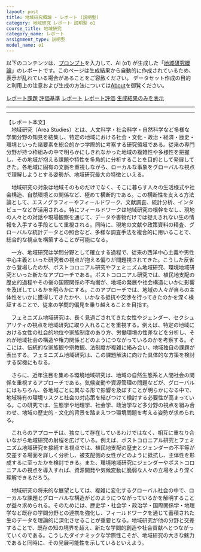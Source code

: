 ```yaml
---
layout: post
title: 地域研究概論 - レポート (説明型)
category: 地域研究 レポート 説明型 o1
course_title: 地域研究
category_name: レポート
assignment_type: 説明型
model_name: o1
---
```


以下のコンテンツは、[プロンプト](https://github.com/takedatoshiyuki/synthetic_assignments/tree/main/generated/地域研究/o1/prompt_レポート-説明型.md)を入力して、AI (o1) が生成した「[地域研究概論](/contents/地域研究/)」のレポートです。このページは生成結果から自動的に作成されているため、表示が乱れている場合があることをご容赦ください。
データセット作成の目的と利用上の注意および生成の方法については[About](/About)を御覧ください。

[レポート課題](../レポート課題-説明型)
[評価基準](../評価基準-説明型)
[レポート](../レポート-説明型)
[レポート評価](../レポート評価-説明型)
[生成結果のみを表示](https://github.com/takedatoshiyuki/synthetic_assignments/tree/main/generated/地域研究/o1/レポート-説明型.md)
  

***
***
  
【レポート本文】  
　地域研究（Area Studies）とは、人文科学・社会科学・自然科学など多様な学問分野の知見を結集し、特定の地域における社会・文化・政治・経済・歴史・環境といった諸要素を総合的かつ学際的に考察する研究領域である。従来の専門分野が持つ枠組みの中で明らかにしきれなかった地域の複雑性や多様性を把握し、その地域が抱える課題や特性を多角的に分析することを目的として発展してきた。各地域に固有の文脈を重視しながら、ローカルな事象をグローバルな視点で理解しようとする姿勢が、地域研究最大の特徴といえる。

　地域研究の対象は地域そのものだけでなく、そこに暮らす人々の生活様式や社会構造、自然環境との関係など、極めて横断的である。この横断性を支える方法論として、エスノグラフィーやフィールドワーク、文献調査、統計分析、インタビューなどが活用される。特にフィールドワークは地域研究の根幹をなし、現地の人々との対話や現場観察を通じて、データや書物だけでは捉えきれない生の情報を入手する手段として重視される。同時に、現地の文献や政策資料の精査、グローバルな統計データとの照合など、多様な調査手法を複合的に用いることで、総合的な視点を構築することが可能になる。

　一方、地域研究は学問分野として確立する過程で、従来の西洋中心主義や男性中心主義といった研究者の視点が抱える偏りが問題視されてきた。こうした反省から登場したのが、ポストコロニアル研究やフェミニズム地域研究、環境地域研究といった新たなアプローチである。ポストコロニアル研究では、植民地支配の歴史的過程やその後の国際関係の不均衡が、地域の発展や社会構造にいかに影響を及ぼしているかを明らかにする。このアプローチでは、地域の人々が自らの主体性をいかに獲得してきたかや、いかなる抵抗や交渉を行ってきたのかを深く検証することで、従来の学問的偏見を乗り越えることを目指す。

　フェミニズム地域研究は、長く見過ごされてきた女性やジェンダー、セクシュアリティの視点を地域研究に取り入れることを重視する。例えば、特定の地域における女性の社会的地位や家族制度のあり方、労働環境の性差などを分析し、それが地域社会の構造や権力関係とどのようにつながっているのかを考察する。そこには、伝統的な家族観や宗教観、法制度が複雑に絡み合い、地域独自の課題が表出する。フェミニズム地域研究は、この課題解決に向けた具体的な方策を検討する契機にもなる。

　さらに、近年注目を集める環境地域研究は、地域の自然生態系と人間社会の関係を重視するアプローチである。気候変動や資源管理の問題などが、グローバルにはもちろん、各地域ごとに異なる形で影響を及ぼすことが明らかになる中で、地域特有の環境リスクと社会の対応策を結びつけて検討する必要性が高まっている。この研究では、生態学や地理学、社会学、政治学など多分野の視点を組み合わせ、地域の歴史的・文化的背景を踏まえつつ環境問題を考える姿勢が求められる。

　これらのアプローチは、独立して存在しているわけではなく、相互に重なり合いながら地域研究の射程を広げている。例えば、ポストコロニアル研究とフェミニズム地域研究を接続する視点では、植民地支配の歴史とジェンダーの不平等が交差する場面を詳しく分析し、被支配側の女性がどのように抵抗し、主体性を形成するに至ったかを検討できる。また、環境地域研究にジェンダーやポストコロニアルの視点を導入すれば、資源開発や気候変動に脆弱な人々の立場をより深く理解できるだろう。

　地域研究の将来的な展望としては、複雑に変化するグローバル社会の中で、ローカルな課題とグローバルな構造がどのようにつながっているかを解明することが益々求められる。そのためには、歴史学・社会学・政治学・国際関係学・地理学など既存の学問分野との連携を強化し、フィールドワークを通じて蓄積された生のデータを理論的に深化させることが重要となる。地域研究が他の分野と交差することで、既存の知の境界を超え、新たな学問的創造や社会貢献へとつながっていくのである。こうしたダイナミックな学際性こそが、地域研究の大きな魅力であると同時に、その発展可能性を示しているといえよう。
